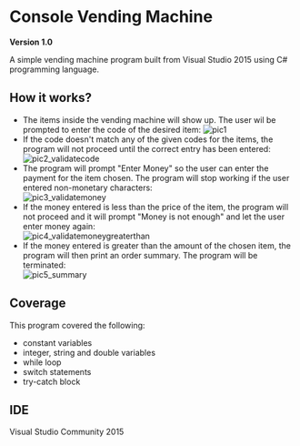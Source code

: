 # Console Vending Machine
**Version 1.0**    

A simple vending machine program built from Visual Studio 2015 using C# programming language.

## How it works?
* The items inside the vending machine will show up. The user wil be prompted to enter the code of the desired item:
![pic1](https://user-images.githubusercontent.com/24326950/31590509-8c64880e-b1ce-11e7-9d13-c788a1156e0b.JPG)  
* If the code doesn't match any of the given codes for the items, the program will not proceed until the correct entry has been entered:   
![pic2_validatecode](https://user-images.githubusercontent.com/24326950/31590464-ed2eb426-b1cd-11e7-8ab2-743bfadeaaf6.JPG)  
* The program will prompt "Enter Money" so the user can enter the payment for the item chosen. The program will stop working if the user entered non-monetary characters:  
![pic3_validatemoney](https://user-images.githubusercontent.com/24326950/31590499-63d42796-b1ce-11e7-8f4a-1e843521ddca.JPG)  
* If the money entered is less than the price of the item, the program will not proceed and it will prompt "Money is not enough" and let the user enter money again:  
![pic4_validatemoneygreaterthan](https://user-images.githubusercontent.com/24326950/31590533-f2501b6a-b1ce-11e7-9ace-e4313d34aad6.JPG)  
* If the money entered is greater than the amount of the chosen item, the program will then print an order summary. The program will be terminated:  
![pic5_summary](https://user-images.githubusercontent.com/24326950/31590564-691788dc-b1cf-11e7-9d55-292ac2569d6e.JPG)  

## Coverage

This program covered the following:
* constant variables
* integer, string and double variables
* while loop
* switch statements
* try-catch block

## IDE
Visual Studio Community 2015
